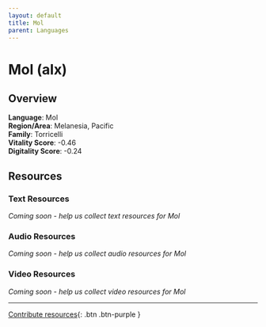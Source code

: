 ```yaml
---
layout: default
title: Mol
parent: Languages
---
```


# Mol (alx)

## Overview

**Language**: Mol  
**Region/Area**: Melanesia, Pacific  
**Family**: Torricelli  
**Vitality Score**: -0.46  
**Digitality Score**: -0.24  

## Resources

### Text Resources
*Coming soon - help us collect text resources for Mol*

### Audio Resources
*Coming soon - help us collect audio resources for Mol*

### Video Resources
*Coming soon - help us collect video resources for Mol*

---

[Contribute resources](https://fairtrain.github.io/){: .btn .btn-purple }
